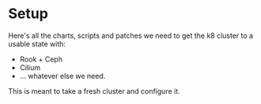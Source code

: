 # Setup

Here's all the charts, scripts and patches we need to get the k8 cluster to a usable state with:
- Rook + Ceph
- Cilium
- ... whatever else we need.

This is meant to take a fresh cluster and configure it.